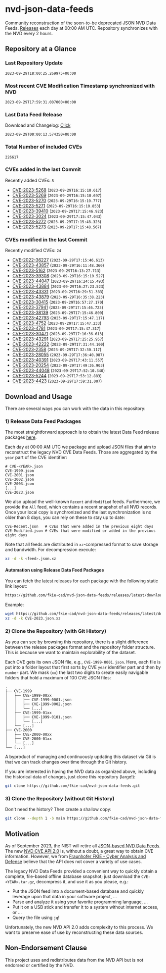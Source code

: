 # nvd-json-data-feeds

Community reconstruction of the soon-to-be deprecated JSON NVD Data Feeds. 
[Releases](https://github.com/fkie-cad/nvd-json-data-feeds/releases/latest) each day at 00:00 AM UTC.
Repository synchronizes with the NVD every 2 hours.

## Repository at a Glance

### Last Repository Update

```plain
2023-09-29T18:00:25.269975+00:00
```

### Most recent CVE Modification Timestamp synchronized with NVD

```plain
2023-09-29T17:59:31.007000+00:00
```

### Last Data Feed Release

Download and Changelog: [Click](https://github.com/fkie-cad/nvd-json-data-feeds/releases/latest)

```plain
2023-09-29T00:00:13.574350+00:00
```

### Total Number of included CVEs

```plain
226617
```

### CVEs added in the last Commit

Recently added CVEs: `8`

* [CVE-2023-5268](CVE-2023/CVE-2023-52xx/CVE-2023-5268.json) (`2023-09-29T16:15:10.617`)
* [CVE-2023-5269](CVE-2023/CVE-2023-52xx/CVE-2023-5269.json) (`2023-09-29T16:15:10.697`)
* [CVE-2023-5270](CVE-2023/CVE-2023-52xx/CVE-2023-5270.json) (`2023-09-29T16:15:10.777`)
* [CVE-2023-5271](CVE-2023/CVE-2023-52xx/CVE-2023-5271.json) (`2023-09-29T16:15:10.853`)
* [CVE-2023-39410](CVE-2023/CVE-2023-394xx/CVE-2023-39410.json) (`2023-09-29T17:15:46.923`)
* [CVE-2023-3024](CVE-2023/CVE-2023-30xx/CVE-2023-3024.json) (`2023-09-29T17:15:47.043`)
* [CVE-2023-5272](CVE-2023/CVE-2023-52xx/CVE-2023-5272.json) (`2023-09-29T17:15:48.323`)
* [CVE-2023-5273](CVE-2023/CVE-2023-52xx/CVE-2023-5273.json) (`2023-09-29T17:15:48.567`)


### CVEs modified in the last Commit

Recently modified CVEs: `24`

* [CVE-2022-36227](CVE-2022/CVE-2022-362xx/CVE-2022-36227.json) (`2023-09-29T17:15:46.613`)
* [CVE-2023-43857](CVE-2023/CVE-2023-438xx/CVE-2023-43857.json) (`2023-09-29T16:11:48.360`)
* [CVE-2023-5162](CVE-2023/CVE-2023-51xx/CVE-2023-5162.json) (`2023-09-29T16:13:27.713`)
* [CVE-2023-39308](CVE-2023/CVE-2023-393xx/CVE-2023-39308.json) (`2023-09-29T16:15:10.527`)
* [CVE-2023-44047](CVE-2023/CVE-2023-440xx/CVE-2023-44047.json) (`2023-09-29T16:24:15.493`)
* [CVE-2023-43884](CVE-2023/CVE-2023-438xx/CVE-2023-43884.json) (`2023-09-29T16:27:23.523`)
* [CVE-2023-43331](CVE-2023/CVE-2023-433xx/CVE-2023-43331.json) (`2023-09-29T16:29:51.383`)
* [CVE-2023-43879](CVE-2023/CVE-2023-438xx/CVE-2023-43879.json) (`2023-09-29T16:35:38.223`)
* [CVE-2023-30415](CVE-2023/CVE-2023-304xx/CVE-2023-30415.json) (`2023-09-29T16:57:27.170`)
* [CVE-2023-37941](CVE-2023/CVE-2023-379xx/CVE-2023-37941.json) (`2023-09-29T17:15:46.723`)
* [CVE-2023-38139](CVE-2023/CVE-2023-381xx/CVE-2023-38139.json) (`2023-09-29T17:15:46.800`)
* [CVE-2023-42793](CVE-2023/CVE-2023-427xx/CVE-2023-42793.json) (`2023-09-29T17:15:47.117`)
* [CVE-2023-4752](CVE-2023/CVE-2023-47xx/CVE-2023-4752.json) (`2023-09-29T17:15:47.233`)
* [CVE-2023-4781](CVE-2023/CVE-2023-47xx/CVE-2023-4781.json) (`2023-09-29T17:15:47.317`)
* [CVE-2023-30471](CVE-2023/CVE-2023-304xx/CVE-2023-30471.json) (`2023-09-29T17:16:36.613`)
* [CVE-2023-43291](CVE-2023/CVE-2023-432xx/CVE-2023-43291.json) (`2023-09-29T17:25:25.957`)
* [CVE-2023-42222](CVE-2023/CVE-2023-422xx/CVE-2023-42222.json) (`2023-09-29T17:31:44.100`)
* [CVE-2023-2358](CVE-2023/CVE-2023-23xx/CVE-2023-2358.json) (`2023-09-29T17:32:30.117`)
* [CVE-2023-28055](CVE-2023/CVE-2023-280xx/CVE-2023-28055.json) (`2023-09-29T17:36:40.987`)
* [CVE-2023-40391](CVE-2023/CVE-2023-403xx/CVE-2023-40391.json) (`2023-09-29T17:43:11.557`)
* [CVE-2023-20254](CVE-2023/CVE-2023-202xx/CVE-2023-20254.json) (`2023-09-29T17:49:36.903`)
* [CVE-2023-44048](CVE-2023/CVE-2023-440xx/CVE-2023-44048.json) (`2023-09-29T17:52:10.340`)
* [CVE-2023-5244](CVE-2023/CVE-2023-52xx/CVE-2023-5244.json) (`2023-09-29T17:53:12.883`)
* [CVE-2023-4423](CVE-2023/CVE-2023-44xx/CVE-2023-4423.json) (`2023-09-29T17:59:31.007`)


## Download and Usage

There are several ways you can work with the data in this repository:

### 1) Release Data Feed Packages

The most straightforward approach is to obtain the latest Data Feed release packages [here](https://github.com/fkie-cad/nvd-json-data-feeds/releases/latest).

Each day at 00:00 AM UTC we package and upload JSON files that aim to reconstruct the legacy NVD CVE Data Feeds.
Those are aggregated by the `year` part of the CVE identifier:

```
# CVE-<YEAR>.json
CVE-1999.json
CVE-2001.json
CVE-2002.json
CVE-2003.json
[...]
CVE-2023.json
```

We also upload the well-known `Recent` and `Modified` feeds.
Furthermore, we provide the `All` feed, which contains a recent snapshot of all NVD records.
Once your local copy is synchronized and the last synchronization is no older than 8 days, you can rely on these to stay up to date:

```plain
CVE-Recent.json   # CVEs that were added in the previous eight days
CVE-Modified.json # CVEs that were modified or added in the previous eight days
```

Note that all feeds are distributed in `xz`-compressed format to save storage and bandwidth.
For decompression execute:

```sh
xz -d -k <feed>.json.xz
```


#### Automation using Release Data Feed Packages

You can fetch the latest releases for each package with the following static link layout:

```sh
https://github.com/fkie-cad/nvd-json-data-feeds/releases/latest/download/CVE-<YEAR>.json.xz
```

Example:

```sh
wget https://github.com/fkie-cad/nvd-json-data-feeds/releases/latest/download/CVE-2023.json.xz
xz -d -k CVE-2023.json.xz
```

### 2) Clone the Repository (with Git History)

As you can see by browsing this repository, there is a slight difference between the release packages format and the repository folder structure.
This is because we want to maintain explorability of the dataset.

Each CVE gets its own JSON file, e.g., `CVE-1999-0001.json`.
Here, each file is put into a folder layout that first sorts by CVE `year` identifier part and then by `number` part.
We mask (`xx`) the last two digits to create easily navigable folders that hold a maximum of 100 CVE JSON files:

```plain
.
├── CVE-1999
│   ├── CVE-1999-00xx
│   │   ├── CVE-1999-0001.json
│   │   ├── CVE-1999-0002.json
│   │   └── [...]
│   ├── CVE-1999-01xx
│   │   ├── CVE-1999-0101.json
│   │   └── [...]
│   └── [...]
├── CVE-2000
│   ├── CVE-2000-00xx
│   ├── CVE-2000-01xx
│   └── [...]
└── [...]
```

A byproduct of managing and continuously updating this dataset via Git is that we can track changes over time through the Git history.

If you are interested in having the NVD data as organized above, including the historical data of changes, just clone this repository (large!):

```sh
git clone https://github.com/fkie-cad/nvd-json-data-feeds.git
```

### 3) Clone the Repository (without Git History)

Don't need the history? Then create a shallow copy:

```sh
git clone --depth 1 -b main https://github.com/fkie-cad/nvd-json-data-feeds.git
```

## Motivation

As of September 2023, the NIST will retire all [JSON-based NVD Data Feeds](https://nvd.nist.gov/vuln/data-feeds#divRetirementBanner-1).
The new [NVD CVE API 2.0](https://nvd.nist.gov/developers/vulnerabilities) is, without a doubt, a great way to obtain CVE information.
However, we from [Fraunhofer FKIE - Cyber Analysis and Defense](https://www.fkie.fraunhofer.de/en/departments/cad.html) believe that the API does not cover a variety of use cases.

The legacy NVD Data Feeds provided a convenient way to quickly obtain a complete, file-based offline database snapshot; just download the `CVE-<YEAR>.tar.gz`, decompress it, and use it as you please, e.g.:

* Put the JSON feed into a document-based database and quickly leverage upon that data in your software project, ...
* Parse and analyze it using your favorite programming language, ...
* Put it on a USB stick and transfer it to a system without internet access, or ...
* Query the file using `jq`!

Unfortunately, the new NVD API 2.0 adds complexity to this process.
We want to preserve ease of use by reconstructing these data sources.

## Non-Endorsement Clause

This project uses and redistributes data from the NVD API but is not endorsed or certified by the NVD.